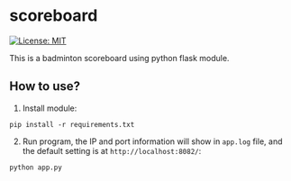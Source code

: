 # scoreboard

[![License: MIT](https://img.shields.io/badge/License-MIT-yellow.svg)](https://opensource.org/licenses/MIT)

This is a badminton scoreboard using python flask module.

## How to use?

1. Install module:
  ```shell
  pip install -r requirements.txt
  ```
2. Run program, the IP and port information will show in `app.log` file, and the default setting is at `http://localhost:8082/`:
  ```shell
  python app.py
  ```
